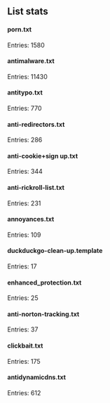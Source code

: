 ## List stats
#### porn.txt
Entries: 1580 <br> 
#### antimalware.txt
Entries: 11430 <br> 
#### antitypo.txt
Entries: 770 <br> 
#### anti-redirectors.txt
Entries: 286 <br> 
#### anti-cookie+sign up.txt
Entries: 344 <br> 
#### anti-rickroll-list.txt
Entries: 231 <br> 
#### annoyances.txt
Entries: 109 <br> 
#### duckduckgo-clean-up.template
Entries: 17 <br> 
#### enhanced_protection.txt
Entries: 25 <br> 
#### anti-norton-tracking.txt
Entries: 37 <br> 
#### clickbait.txt
Entries: 175 <br> 
#### antidynamicdns.txt
Entries: 612 <br> 
